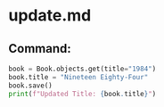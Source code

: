 # update.md

## Command:
```python
book = Book.objects.get(title="1984")
book.title = "Nineteen Eighty-Four"
book.save()
print(f"Updated Title: {book.title}")
